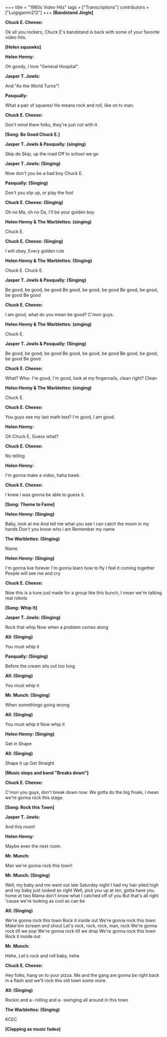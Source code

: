 +++
title = "1980s Video Hits"
tags = ["Transcriptions"]
contributors = ["Luigigamin212"]
+++
**[Bandstand Jingle]**


**Chuck E. Cheese:**

Ok all you rockers, Chuck E's bandstand is back with some of your favorite video hits.

**[Helen squawks]**


**Helen Henny:**

Oh goody, I love "General Hospital".

**Jasper T. Jowls:**

And "As the World Turns"!

**Pasqually:**

What a pair of squares! He means rock and roll, like on tv man.

**Chuck E. Cheese:**

Don't mind them folks, they're just not with it

**[Song: Be Good Chuck E.]**


**Jasper T. Jowls & Pasqually: (singing)**

Skip de Skip, up the road
Off to school we go

**Jasper T. Jowls: (Singing)**

Now don't you be a bad boy Chuck E.

**Pasqually: (Singing)**

Don't you slip up, or play the fool

**Chuck E. Cheese: (Singing)**

Oh no Ma, oh no Da, I'll be your golden boy

**Helen Henny & The Warblettes: (singing)**

Chuck E.

**Chuck E. Cheese: (Singing)**

I will obey, Every golden rule

**Helen Henny & The Warblettes: (Singing)**

Chuck E.
Chuck E.

**Jasper T. Jowls & Pasqually: (Singing)**

Be good, be good, be good
Be good, be good, be good
Be good, be good, be good
Be good

**Chuck E. Cheese:**

I am good, what do you mean be good? C'mon guys.

**Helen Henny & The Warblettes: (singing)**

Chuck E.

**Jasper T. Jowls & Pasqually: (Singing)**

Be good, be good, be good
Be good, be good, be good
Be good, be good, be good
Be good

**Chuck E. Cheese:**

What? Wha- I'm good, I'm good, look at my fingernails, clean right? Clean

**Helen Henny & The Warblettes: (singing)**

Chuck E.

**Chuck E. Cheese:**

You guys see my last math test? I'm good, I am good.

**Helen Henny:**

Oh Chuck E, Guess what?

**Chuck E. Cheese:**

No telling

**Helen Henny:**

I'm gonna make a video, haha bawk.

**Chuck E. Cheese:**

I knew i was gonna be able to guess it.

**[Song: Theme to Fame]**


**Helen Henny: (Singing)**

Baby, look at me
And tell me what you see
I can catch the moon in my hands
Don't you know who i am
Remember my name

**The Warblettes: (Singing)**

Name

**Helen Henny: (Singing)**

I'm gonna live forever
I'm gonna learn how to fly
I feel it coming together
People will see me and cry

**Chuck E. Cheese:**

Now this is a tune just made for a group like this bunch, I mean we're talking real robots

**[Song: Whip It]**


**Jasper T. Jowls: (Singing)**

Rock that whip
Now when a problem comes along

**All: (Singing)**

You must whip it

**Pasqually: (Singing)**

Before the cream sits out too long

**All: (Singing)**

You must whip it

**Mr. Munch: (Singing)**

When somethings going wrong

**All: (Singing)**

You must whip it
Now whip it

**Helen Henny: (Singing)**

Get in Shape

**All: (Singing)**

Shape it up
Get Straight

**[Music stops and band "Breaks down"]**


**Chuck E. Cheese:**

C'mon you guys, don't break down now. We gotta do the big finale, I mean we're gonna rock this stage.

**[Song: Rock this Town]**


**Jasper T. Jowls:**

And this room!

**Helen Henny:**

Maybe even the next room.

**Mr. Munch:**

Man we're gonna rock this town!

**Mr. Munch: (Singing)**

Well, my baby and me went out late Saturday night
I had my hair piled high and my baby just looked so right
Well, pick you up at ten, gotta have you home at two
Mama don't know what I catched off of you
But that's all right 'cause we're looking as cool as can be

**All: (Singing)**

We're gonna rock this town
Rock it inside out
We're gonna rock this town
Make'em scream and shout
Let's rock, rock, rock, man, rock
We're gonna rock till we pop
We're gonna rock till we drop
We're gonna rock this town
Rock it inside out

**Mr. Munch:**

Hehe, Let's rock and roll baby, hehe

**Chuck E. Cheese:**

Hey folks, hang on to your pizza. Me and the gang are gonna be right back in a flash and we'll rock this old town some more.

**All: (Singing)**

Rockin and a- rolling and a- swinging all around in this town

**The Warblettes: (Singing)**

KCEC

**[Clapping as music fades]**

